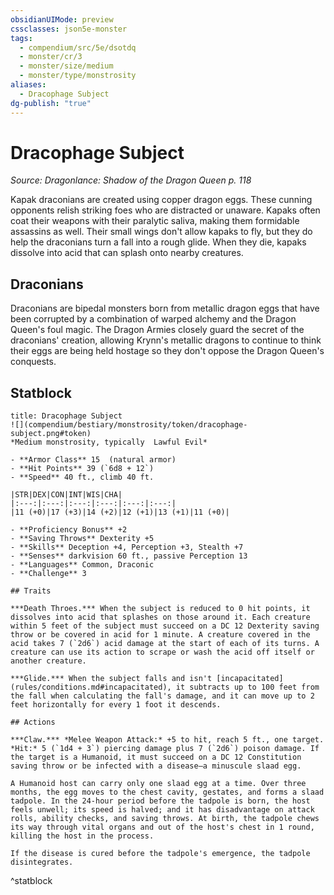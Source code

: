 ```yaml
---
obsidianUIMode: preview
cssclasses: json5e-monster
tags:
  - compendium/src/5e/dsotdq
  - monster/cr/3
  - monster/size/medium
  - monster/type/monstrosity
aliases:
  - Dracophage Subject
dg-publish: "true"
---
```

# Dracophage Subject
*Source: Dragonlance: Shadow of the Dragon Queen p. 118*  

Kapak draconians are created using copper dragon eggs. These cunning opponents relish striking foes who are distracted or unaware. Kapaks often coat their weapons with their paralytic saliva, making them formidable assassins as well. Their small wings don't allow kapaks to fly, but they do help the draconians turn a fall into a rough glide. When they die, kapaks dissolve into acid that can splash onto nearby creatures.

## Draconians

Draconians are bipedal monsters born from metallic dragon eggs that have been corrupted by a combination of warped alchemy and the Dragon Queen's foul magic. The Dragon Armies closely guard the secret of the draconians' creation, allowing Krynn's metallic dragons to continue to think their eggs are being held hostage so they don't oppose the Dragon Queen's conquests.

## Statblock

```ad-statblock
title: Dracophage Subject
![](compendium/bestiary/monstrosity/token/dracophage-subject.png#token)
*Medium monstrosity, typically  Lawful Evil*

- **Armor Class** 15  (natural armor)
- **Hit Points** 39 (`6d8 + 12`)
- **Speed** 40 ft., climb 40 ft.

|STR|DEX|CON|INT|WIS|CHA|
|:---:|:---:|:---:|:---:|:---:|:---:|
|11 (+0)|17 (+3)|14 (+2)|12 (+1)|13 (+1)|11 (+0)|

- **Proficiency Bonus** +2
- **Saving Throws** Dexterity +5
- **Skills** Deception +4, Perception +3, Stealth +7
- **Senses** darkvision 60 ft., passive Perception 13
- **Languages** Common, Draconic
- **Challenge** 3

## Traits

***Death Throes.*** When the subject is reduced to 0 hit points, it dissolves into acid that splashes on those around it. Each creature within 5 feet of the subject must succeed on a DC 12 Dexterity saving throw or be covered in acid for 1 minute. A creature covered in the acid takes 7 (`2d6`) acid damage at the start of each of its turns. A creature can use its action to scrape or wash the acid off itself or another creature.

***Glide.*** When the subject falls and isn't [incapacitated](rules/conditions.md#incapacitated), it subtracts up to 100 feet from the fall when calculating the fall's damage, and it can move up to 2 feet horizontally for every 1 foot it descends.

## Actions

***Claw.*** *Melee Weapon Attack:* +5 to hit, reach 5 ft., one target. *Hit:* 5 (`1d4 + 3`) piercing damage plus 7 (`2d6`) poison damage. If the target is a Humanoid, it must succeed on a DC 12 Constitution saving throw or be infected with a disease—a minuscule slaad egg.

A Humanoid host can carry only one slaad egg at a time. Over three months, the egg moves to the chest cavity, gestates, and forms a slaad tadpole. In the 24-hour period before the tadpole is born, the host feels unwell; its speed is halved; and it has disadvantage on attack rolls, ability checks, and saving throws. At birth, the tadpole chews its way through vital organs and out of the host's chest in 1 round, killing the host in the process.

If the disease is cured before the tadpole's emergence, the tadpole disintegrates.
```
^statblock